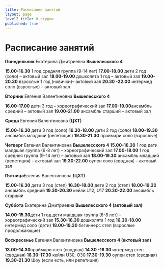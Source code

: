 ```yaml
---
title: Расписание занятий
layout: page
level2_title: О студии
published: true
---
```










# Расписание занятий

**Понедельник** Екатерина Дмитриевна **Вышелесского 4**

**15.00-16.30**
1 год средняя группа (9-14 лет) 
**17.00-18.00**
дети 2 год (соло) – актовый зал 
**18.00-19.00** 
дошколята 1 год – актовый зал
**19.00-20.30** 
взрослые 1 год (новички)– актовый зал 
**20.30 -22.00**
интермед соло (взрослые) – актовый зал

**Вторник** Евгения Валентиновна **Вышелесского 4**

**16.00-17.00** дети 3 год – хореографический зал
**17.00-19.00**ансамбль средний – актовый зал
**19.00-21.00** ансамбль старший – актовый зал

**Среда** Евгения Валентиновна **(ЦХТ)**

**15.00-16.30** дети 3 год (соло)
**16.30-18.00** дети 2 год (соло) 
**18.00-19.30** ансамбль младший (репетиция)
**19.30-21.30** праймари соло (взрослые)

**Четверг** Евгения Валентиновна **Вышелесского 4**
**15.00-16.30**
1 год дети малдшая группа (6-8 лет) – хореографический зал
**17.00-18.00**
1 год средняя группа (9-14 лет) – актовый зал
**18.00-19.30**
ансамбль младший (репетиция) – актовый зал
**19.30-22.00**
оупен соло (сводная) – актовый зал

**Пятница**Евгения Валентиновна **(ЦХТ)**

**15.00-16.30** дети 3 год (степ) 
**16.30-18.00** дети 2 год (степ)
**18.00-19.30** ансамбль средний
**19.30-20.30** кейли U12, U17
**20.30-22.00** ансамбль старший

**Суббота** Екатерина Дмитриевна **Вышелесского 4 (актовый зал)**

**14.00-15.30**дети 1 год дети малдшая группа (6-8 лет) – хореографический зал
**15.30-16.30** дошколята 1 год
**16.30-18.00** интермед соло (дети) 
**18.00-19.30**  бегиннерс степ (взрослые продолжающие)

**Воскресенье** Евгения Валентиновна **Вышелесского 4 (актовый зал)**

**13.00-14.30**праймари степ (сводная)
**14.30 -16.30** интермед степ (сводная)
**16.30-17.30** кейли U30, O30
**17.30-19.30** оупен степ (сводная)
**19.30-21.30** Шоу (если есть, или репетиция)
